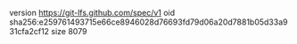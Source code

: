 version https://git-lfs.github.com/spec/v1
oid sha256:e259761493715e66ce8946028d76693fd79d06a20d7881b05d33a931cfa2cf12
size 8079
